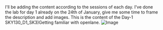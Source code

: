 I'll be adding the content according to the sessions of each day. I've done the lab for day 1 already on the 24th of January, give me some time to frame the description and add images.
This is the content of the Day-1 SKY130_D1_SK3)Getting familiar with openlane.
![Image](https://github.com/user-attachments/assets/9129308a-620f-4cbf-90ad-8da17c2844e0)



